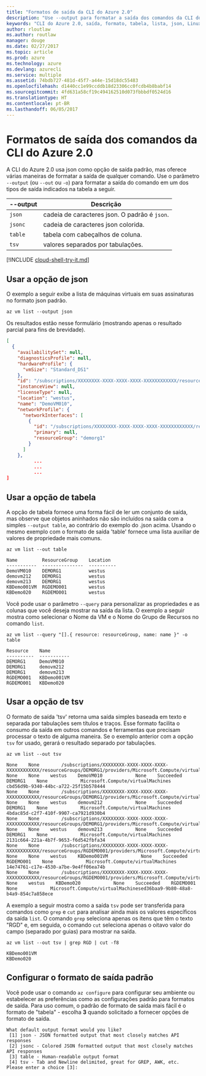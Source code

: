 ```yaml
---
title: "Formatos de saída da CLI do Azure 2.0"
description: "Use --output para formatar a saída dos comandos da CLI do Azure 2.0 para tabelas, listas ou json."
keywords: "CLI do Azure 2.0, saída, formato, tabela, lista, json, Linux, Mac, Windows, OS X"
author: rloutlaw
ms.author: routlaw
manager: douge
ms.date: 02/27/2017
ms.topic: article
ms.prod: azure
ms.technology: azure
ms.devlang: azurecli
ms.service: multiple
ms.assetid: 74bdb727-481d-45f7-a44e-15d18dc55483
ms.openlocfilehash: d1440cc1e99ccddb18d23306cc0fcdb4b8babf14
ms.sourcegitcommit: 4fd631a58cf19c494162510d073fbbbdf0524d16
ms.translationtype: HT
ms.contentlocale: pt-BR
ms.lasthandoff: 06/05/2017
---
```

# <a name="output-formats-for-azure-cli-20-commands"></a>Formatos de saída dos comandos da CLI do Azure 2.0

A CLI do Azure 2.0 usa json como opção de saída padrão, mas oferece várias maneiras de formatar a saída de qualquer comando.  Use o parâmetro `--output` (ou `--out` ou `-o`) para formatar a saída do comando em um dos tipos de saída indicados na tabela a seguir. 

--output | Descrição
---------|-------------------------------
`json`   | cadeia de caracteres json. O padrão é `json`.
`jsonc`  | cadeia de caracteres json colorida.
`table`  | tabela com cabeçalhos de coluna.
`tsv`    | valores separados por tabulações.

[!INCLUDE [cloud-shell-try-it.md](includes/cloud-shell-try-it.md)]

## <a name="using-the-json-option"></a>Usar a opção de json

O exemplo a seguir exibe a lista de máquinas virtuais em suas assinaturas no formato json padrão.

```azurecli-interactive
az vm list --output json
```

Os resultados estão nesse formulário (mostrando apenas o resultado parcial para fins de brevidade).

```json
[
  {
    "availabilitySet": null,
    "diagnosticsProfile": null,
    "hardwareProfile": {
      "vmSize": "Standard_DS1"
    },
    "id": "/subscriptions/XXXXXXXX-XXXX-XXXX-XXXX-XXXXXXXXXXXX/resourceGroups/DEMORG1/providers/Microsoft.Compute/virtualMachines/DemoVM010",
    "instanceView": null,
    "licenseType": null,
    "location": "westus",
    "name": "DemoVM010",
    "networkProfile": {
      "networkInterfaces": [
        {
          "id": "/subscriptions/XXXXXXXX-XXXX-XXXX-XXXX-XXXXXXXXXXXX/resourceGroups/demorg1/providers/Microsoft.Network/networkInterfaces/DemoVM010VMNic",
          "primary": null,
          "resourceGroup": "demorg1"
        }
      ]
    },
          ...
          ...
          ...   
]
```
 
## <a name="using-the-table-option"></a>Usar a opção de tabela

A opção de tabela fornece uma forma fácil de ler um conjunto de saída, mas observe que objetos aninhados não são incluídos na saída com a simples `--output table`, ao contrário do exemplo do .json acima.  Usando o mesmo exemplo com o formato de saída 'table' fornece uma lista auxiliar de valores de propriedade mais comuns.

```azurecli-interactive
az vm list --out table
```

```
Name         ResourceGroup    Location
-----------  ---------------  ----------
DemoVM010    DEMORG1          westus
demovm212    DEMORG1          westus
demovm213    DEMORG1          westus
KBDemo001VM  RGDEMO001        westus
KBDemo020    RGDEMO001        westus
```

Você pode usar o parâmetro `--query` para personalizar as propriedades e as colunas que você deseja mostrar na saída da lista. O exemplo a seguir mostra como selecionar o Nome da VM e o Nome do Grupo de Recursos no comando `list`.

```azurecli-interactive
az vm list --query "[].{ resource: resourceGroup, name: name }" -o table
```

```
Resource    Name
----------  -----------
DEMORG1     DemoVM010
DEMORG1     demovm212
DEMORG1     demovm213
RGDEMO001   KBDemo001VM
RGDEMO001   KBDemo020
```

## <a name="using-the-tsv-option"></a>Usar a opção de tsv

O formato de saída 'tsv' retorna uma saída simples baseada em texto e separada por tabulações sem títulos e traços. Esse formato facilita o consumo da saída em outros comandos e ferramentas que precisam processar o texto de alguma maneira. Se o exemplo anterior com a opção `tsv` for usado, gerará o resultado separado por tabulações.

```azurecli-interactive
az vm list --out tsv
```

```
None    None        /subscriptions/XXXXXXXX-XXXX-XXXX-XXXX-XXXXXXXXXXXX/resourceGroups/DEMORG1/providers/Microsoft.Compute/virtualMachines/DemoVM010    None    None    westus    DemoVM010            None    Succeeded    DEMORG1    None            Microsoft.Compute/virtualMachines    cbd56d9b-9340-44bc-a722-25f15b578444
None    None        /subscriptions/XXXXXXXX-XXXX-XXXX-XXXX-XXXXXXXXXXXX/resourceGroups/DEMORG1/providers/Microsoft.Compute/virtualMachines/demovm212    None    None    westus    demovm212            None    Succeeded    DEMORG1    None            Microsoft.Compute/virtualMachines    4bdac85d-c2f7-410f-9907-ca7921d930b4
None    None        /subscriptions/XXXXXXXX-XXXX-XXXX-XXXX-XXXXXXXXXXXX/resourceGroups/DEMORG1/providers/Microsoft.Compute/virtualMachines/demovm213    None    None    westus    demovm213            None    Succeeded    DEMORG1    None            Microsoft.Compute/virtualMachines    2131c664-221a-4b7f-9653-f6d542fbfa34
None    None        /subscriptions/XXXXXXXX-XXXX-XXXX-XXXX-XXXXXXXXXXXX/resourceGroups/RGDEMO001/providers/Microsoft.Compute/virtualMachines/KBDemo001VM    None    None    westus    KBDemo001VM            None    Succeeded    RGDEMO001    None            Microsoft.Compute/virtualMachines    14e74761-c17e-4530-a7be-9e4ff06ea74b
None    None        /subscriptions/XXXXXXXX-XXXX-XXXX-XXXX-XXXXXXXXXXXX/resourceGroups/RGDEMO001/providers/Microsoft.Compute/virtualMachines/KBDemo02None    None    westus    KBDemo020            None    Succeeded    RGDEMO001    None            Microsoft.Compute/virtualMachinesed36baa9-9b80-48a8-b4a9-854c7a858ece
```

A exemplo a seguir mostra como a saída `tsv` pode ser transferida para comandos como `grep` e `cut` para analisar ainda mais os valores específicos da saída `list`. O comando `grep` seleciona apenas os itens que têm o texto "RGD" e, em seguida, o comando `cut` seleciona apenas o oitavo valor do campo (separado por guias) para mostrar na saída.

```azurecli
az vm list --out tsv | grep RGD | cut -f8
```

```
KBDemo001VM
KBDemo020
```

## <a name="setting-the-default-output-format"></a>Configurar o formato de saída padrão

Você pode usar o comando `az configure` para configurar seu ambiente ou estabelecer as preferências como as configurações padrão para formatos de saída. Para uso comum, o padrão de formato de saída mais fácil é o formato de "tabela" - escolha **3** quando solicitado a fornecer opções de formato de saída. 

```
What default output format would you like?
 [1] json - JSON formatted output that most closely matches API responses
 [2] jsonc - Colored JSON formatted output that most closely matches API responses
 [3] table - Human-readable output format
 [4] tsv - Tab and Newline delimited, great for GREP, AWK, etc.
Please enter a choice [3]: 
```